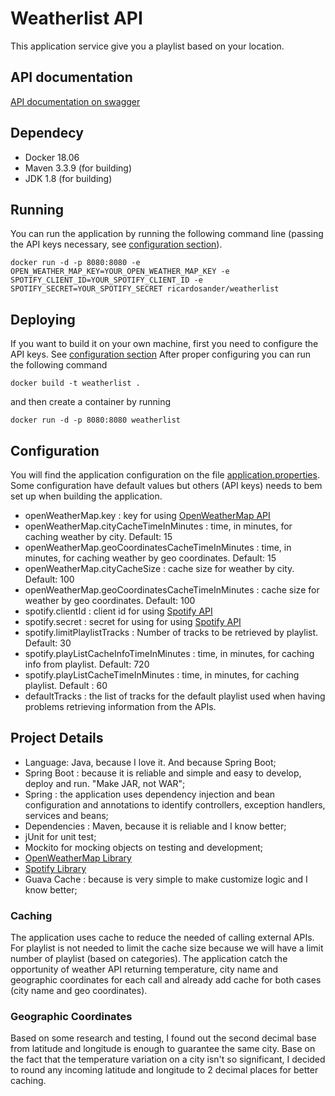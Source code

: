 # Weatherlist API

This application service give you a playlist based on your location.

## API documentation
[API documentation on swagger](https://app.swaggerhub.com/apis/ricardosander/weatherlist/1.0.0)

## Dependecy
* Docker 18.06
* Maven 3.3.9 (for building)
* JDK 1.8 (for building)

## Running

You can run the application by running the following command line (passing the API keys necessary, see [configuration section](#configuration)).

```
docker run -d -p 8080:8080 -e OPEN_WEATHER_MAP_KEY=YOUR_OPEN_WEATHER_MAP_KEY -e SPOTIFY_CLIENT_ID=YOUR_SPOTIFY_CLIENT_ID -e SPOTIFY_SECRET=YOUR_SPOTIFY_SECRET ricardosander/weatherlist
```

## Deploying

If you want to build it on your own machine, first you need to configure the API keys. See
[configuration section](#configuration)
After proper configuring you can run the following command

```
docker build -t weatherlist .
```
and then create a container by running

```
docker run -d -p 8080:8080 weatherlist
```

## Configuration

You will find the application configuration on the file 
[application.properties](src/main/resources/application.properties).  
Some configuration have default values but others (API keys) needs to bem set up when building the
application.

- openWeatherMap.key : key for using [OpenWeatherMap API](https://openweathermap.org/api)
- openWeatherMap.cityCacheTimeInMinutes : time, in minutes, for caching weather by city. Default: 15
- openWeatherMap.geoCoordinatesCacheTimeInMinutes : time, in minutes, for caching weather by geo
coordinates. Default: 15
- openWeatherMap.cityCacheSize : cache size for weather by city. Default: 100
- openWeatherMap.geoCoordinatesCacheTimeInMinutes : cache size for weather by geo coordinates.
Default: 100
- spotify.clientId : client id for using [Spotify API](https://developer.spotify.com)
- spotify.secret : secret for using for using [Spotify API](https://developer.spotify.com)
- spotify.limitPlaylistTracks : Number of tracks to be retrieved by playlist. Default: 30
- spotify.playListCacheInfoTimeInMinutes : time, in minutes, for caching info from playlist.
Default: 720
- spotify.playListCacheTimeInMinutes : time, in minutes, for caching playlist. Default : 60
- defaultTracks : the list of tracks for the default playlist used when having problems retrieving
information from the APIs.

## Project Details
 - Language: Java, because I love it. And because Spring Boot;
 - Spring Boot : because it is reliable and simple and easy to develop, deploy and run. "Make JAR,
 not WAR";
 - Spring : the application uses dependency injection and bean configuration and annotations to
 identify controllers, exception handlers, services and beans;
 - Dependencies : Maven, because it is reliable and I know better;
 - jUnit for unit test;
 - Mockito for mocking objects on testing and development;
 - [OpenWeatherMap Library](https://bitbucket.org/aksinghnet/owm-japis)
 - [Spotify Library](https://github.com/thelinmichael/spotify-web-api-java)
 - Guava Cache : because is very simple to make customize logic and I know better;
 
### Caching
The application uses cache to reduce the needed of calling external APIs. For playlist is not needed
to limit the cache size because we will have a limit number of playlist (based on categories).
The application catch the opportunity of weather API returning temperature, city name and
geographic coordinates for each call and already add cache for both cases (city name and
geo coordinates).

### Geographic Coordinates
Based on some research and testing, I found out the second decimal base from latitude and longitude
is enough to guarantee the same city. Base on the fact that the temperature variation on a city isn't
so significant, I decided to round any incoming latitude and longitude to 2 decimal places for better
caching. 